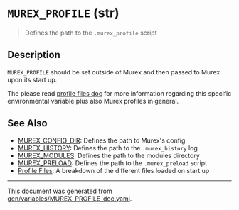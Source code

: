 # `MUREX_PROFILE` (str)

> Defines the path to the `.murex_profile` script

## Description

`MUREX_PROFILE` should be set outside of Murex and then passed to Murex upon
its start up.

The please read [profile files doc](/docs/user-guide/profile.md) for more information
regarding this specific environmental variable plus also Murex profiles in
general.

## See Also

* [MUREX_CONFIG_DIR](../variables/murex_config_dir.md):
  Defines the path to Murex's config
* [MUREX_HISTORY](../variables/murex_history.md):
  Defines the path to the `.murex_history` log
* [MUREX_MODULES](../variables/murex_modules.md):
  Defines the path to the modules directory
* [MUREX_PRELOAD](../variables/murex_preload.md):
  Defines the path to the `.murex_preload` script
* [Profile Files](../user-guide/profile.md):
  A breakdown of the different files loaded on start up

<hr/>

This document was generated from [gen/variables/MUREX_PROFILE_doc.yaml](https://github.com/lmorg/murex/blob/master/gen/variables/MUREX_PROFILE_doc.yaml).